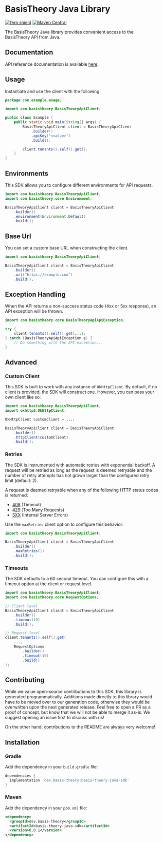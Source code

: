 # BasisTheory Java Library

[![fern shield](https://img.shields.io/badge/%F0%9F%8C%BF-Built%20with%20Fern-brightgreen)](https://buildwithfern.com?utm_source=github&utm_medium=github&utm_campaign=readme&utm_source=https%3A%2F%2Fgithub.com%2FBasis-Theory%2Fjava-sdk)
[![Maven Central](https://img.shields.io/maven-central/v/dev.basis-theory/basis-theory-java-sdk)](https://central.sonatype.com/artifact/dev.basis-theory/basis-theory-java-sdk)

The BasisTheory Java library provides convenient access to the BasisTheory API from Java.

## Documentation

API reference documentation is available [here](https://api.basistheory.com).

## Usage

Instantiate and use the client with the following:

```java
package com.example.usage;

import com.basistheory.BasisTheoryApiClient;

public class Example {
    public static void main(String[] args) {
        BasisTheoryApiClient client = BasisTheoryApiClient
            .builder()
            .apiKey("<value>")
            .build();

        client.tenants().self().get();
    }
}
```

## Environments

This SDK allows you to configure different environments for API requests.

```java
import com.basistheory.BasisTheoryApiClient;
import com.basistheory.core.Environment;

BasisTheoryApiClient client = BasisTheoryApiClient
    .builder()
    .environment(Environment.Default)
    .build();
```

## Base Url

You can set a custom base URL when constructing the client.

```java
import com.basistheory.BasisTheoryApiClient;

BasisTheoryApiClient client = BasisTheoryApiClient
    .builder()
    .url("https://example.com")
    .build();
```

## Exception Handling

When the API returns a non-success status code (4xx or 5xx response), an API exception will be thrown.

```java
import com.basistheory.core.BasisTheoryApiApiException;

try {
    client.tenants().self().get(...);
} catch (BasisTheoryApiApiException e) {
    // Do something with the API exception...
}
```

## Advanced

### Custom Client

This SDK is built to work with any instance of `OkHttpClient`. By default, if no client is provided, the SDK will construct one. 
However, you can pass your own client like so:

```java
import com.basistheory.BasisTheoryApiClient;
import okhttp3.OkHttpClient;

OkHttpClient customClient = ...;

BasisTheoryApiClient client = BasisTheoryApiClient
    .builder()
    .httpClient(customClient)
    .build();
```

### Retries

The SDK is instrumented with automatic retries with exponential backoff. A request will be retried as long
as the request is deemed retryable and the number of retry attempts has not grown larger than the configured
retry limit (default: 2).

A request is deemed retryable when any of the following HTTP status codes is returned:

- [408](https://developer.mozilla.org/en-US/docs/Web/HTTP/Status/408) (Timeout)
- [429](https://developer.mozilla.org/en-US/docs/Web/HTTP/Status/429) (Too Many Requests)
- [5XX](https://developer.mozilla.org/en-US/docs/Web/HTTP/Status/500) (Internal Server Errors)

Use the `maxRetries` client option to configure this behavior.

```java
import com.basistheory.BasisTheoryApiClient;

BasisTheoryApiClient client = BasisTheoryApiClient
    .builder()
    .maxRetries(1)
    .build();
```

### Timeouts

The SDK defaults to a 60 second timeout. You can configure this with a timeout option at the client or request level.

```java
import com.basistheory.BasisTheoryApiClient;
import com.basistheory.core.RequestOptions;

// Client level
BasisTheoryApiClient client = BasisTheoryApiClient
    .builder()
    .timeout(10)
    .build();

// Request level
client.tenants().self().get(
    ...,
    RequestOptions
        .builder()
        .timeout(10)
        .build()
);
```

## Contributing

While we value open-source contributions to this SDK, this library is generated programmatically.
Additions made directly to this library would have to be moved over to our generation code,
otherwise they would be overwritten upon the next generated release. Feel free to open a PR as
a proof of concept, but know that we will not be able to merge it as-is. We suggest opening
an issue first to discuss with us!

On the other hand, contributions to the README are always very welcome!
## Installation

### Gradle

Add the dependency in your `build.gradle` file:

```groovy
dependencies {
  implementation 'dev.basis-theory:basis-theory-java-sdk'
}
```

### Maven

Add the dependency in your `pom.xml` file:

```xml
<dependency>
  <groupId>dev.basis-theory</groupId>
  <artifactId>basis-theory-java-sdk</artifactId>
  <version>0.0.1</version>
</dependency>
```
